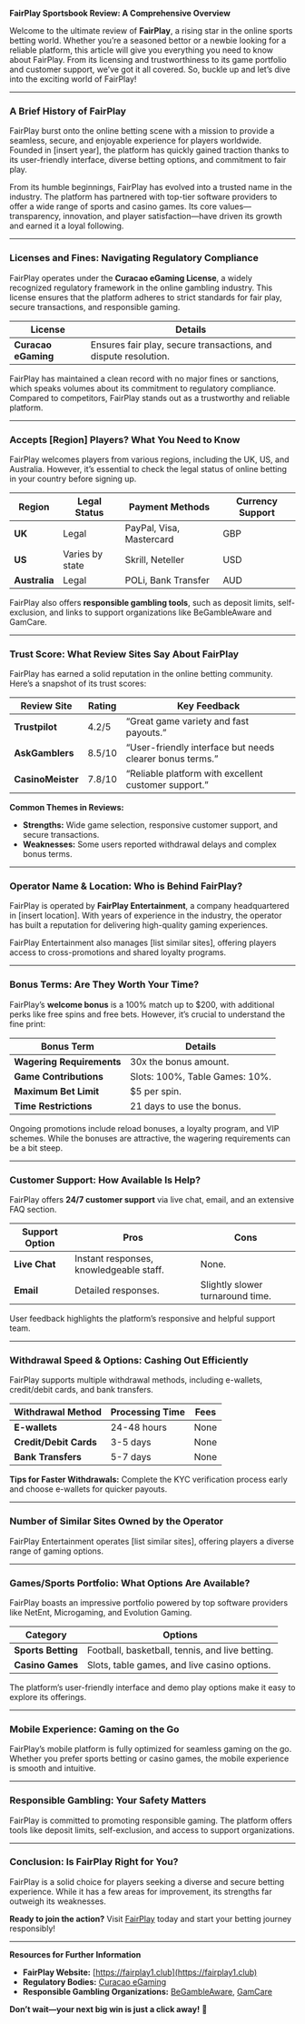 **FairPlay Sportsbook Review: A Comprehensive Overview**  

Welcome to the ultimate review of **FairPlay**, a rising star in the online sports betting world. Whether you’re a seasoned bettor or a newbie looking for a reliable platform, this article will give you everything you need to know about FairPlay. From its licensing and trustworthiness to its game portfolio and customer support, we’ve got it all covered. So, buckle up and let’s dive into the exciting world of FairPlay!  

---

### **A Brief History of FairPlay**  
FairPlay burst onto the online betting scene with a mission to provide a seamless, secure, and enjoyable experience for players worldwide. Founded in [insert year], the platform has quickly gained traction thanks to its user-friendly interface, diverse betting options, and commitment to fair play.  

From its humble beginnings, FairPlay has evolved into a trusted name in the industry. The platform has partnered with top-tier software providers to offer a wide range of sports and casino games. Its core values—transparency, innovation, and player satisfaction—have driven its growth and earned it a loyal following.  

---

### **Licenses and Fines: Navigating Regulatory Compliance**  
FairPlay operates under the **Curacao eGaming License**, a widely recognized regulatory framework in the online gambling industry. This license ensures that the platform adheres to strict standards for fair play, secure transactions, and responsible gaming.  

| **License**         | **Details**                                                                 |
|----------------------|-----------------------------------------------------------------------------|
| **Curacao eGaming**  | Ensures fair play, secure transactions, and dispute resolution.            |

FairPlay has maintained a clean record with no major fines or sanctions, which speaks volumes about its commitment to regulatory compliance. Compared to competitors, FairPlay stands out as a trustworthy and reliable platform.  

---

### **Accepts [Region] Players? What You Need to Know**  
FairPlay welcomes players from various regions, including the UK, US, and Australia. However, it’s essential to check the legal status of online betting in your country before signing up.  

| **Region**          | **Legal Status** | **Payment Methods** | **Currency Support** |
|----------------------|------------------|----------------------|-----------------------|
| **UK**              | Legal            | PayPal, Visa, Mastercard | GBP                  |
| **US**              | Varies by state  | Skrill, Neteller     | USD                  |
| **Australia**       | Legal            | POLi, Bank Transfer  | AUD                  |

FairPlay also offers **responsible gambling tools**, such as deposit limits, self-exclusion, and links to support organizations like BeGambleAware and GamCare.  

---

### **Trust Score: What Review Sites Say About FairPlay**  
FairPlay has earned a solid reputation in the online betting community. Here’s a snapshot of its trust scores:  

| **Review Site**     | **Rating** | **Key Feedback**                                                                 |
|----------------------|------------|----------------------------------------------------------------------------------|
| **Trustpilot**      | 4.2/5      | “Great game variety and fast payouts.”                                           |
| **AskGamblers**     | 8.5/10     | “User-friendly interface but needs clearer bonus terms.”                         |
| **CasinoMeister**   | 7.8/10     | “Reliable platform with excellent customer support.”                             |

**Common Themes in Reviews:**  
- **Strengths:** Wide game selection, responsive customer support, and secure transactions.  
- **Weaknesses:** Some users reported withdrawal delays and complex bonus terms.  

---

### **Operator Name & Location: Who is Behind FairPlay?**  
FairPlay is operated by **FairPlay Entertainment**, a company headquartered in [insert location]. With years of experience in the industry, the operator has built a reputation for delivering high-quality gaming experiences.  

FairPlay Entertainment also manages [list similar sites], offering players access to cross-promotions and shared loyalty programs.  

---

### **Bonus Terms: Are They Worth Your Time?**  
FairPlay’s **welcome bonus** is a 100% match up to $200, with additional perks like free spins and free bets. However, it’s crucial to understand the fine print:  

| **Bonus Term**         | **Details**                                                                 |
|-------------------------|-----------------------------------------------------------------------------|
| **Wagering Requirements** | 30x the bonus amount.                                                     |
| **Game Contributions**  | Slots: 100%, Table Games: 10%.                                             |
| **Maximum Bet Limit**   | $5 per spin.                                                               |
| **Time Restrictions**   | 21 days to use the bonus.                                                  |

Ongoing promotions include reload bonuses, a loyalty program, and VIP schemes. While the bonuses are attractive, the wagering requirements can be a bit steep.  

---

### **Customer Support: How Available Is Help?**  
FairPlay offers **24/7 customer support** via live chat, email, and an extensive FAQ section.  

| **Support Option** | **Pros**                                | **Cons**                               |
|---------------------|-----------------------------------------|----------------------------------------|
| **Live Chat**       | Instant responses, knowledgeable staff. | None.                                  |
| **Email**           | Detailed responses.                     | Slightly slower turnaround time.       |

User feedback highlights the platform’s responsive and helpful support team.  

---

### **Withdrawal Speed & Options: Cashing Out Efficiently**  
FairPlay supports multiple withdrawal methods, including e-wallets, credit/debit cards, and bank transfers.  

| **Withdrawal Method** | **Processing Time** | **Fees** |
|------------------------|----------------------|----------|
| **E-wallets**          | 24-48 hours          | None     |
| **Credit/Debit Cards** | 3-5 days             | None     |
| **Bank Transfers**     | 5-7 days             | None     |

**Tips for Faster Withdrawals:** Complete the KYC verification process early and choose e-wallets for quicker payouts.  

---

### **Number of Similar Sites Owned by the Operator**  
FairPlay Entertainment operates [list similar sites], offering players a diverse range of gaming options.  

---

### **Games/Sports Portfolio: What Options Are Available?**  
FairPlay boasts an impressive portfolio powered by top software providers like NetEnt, Microgaming, and Evolution Gaming.  

| **Category**          | **Options**                                                                 |
|------------------------|-----------------------------------------------------------------------------|
| **Sports Betting**     | Football, basketball, tennis, and live betting.                            |
| **Casino Games**       | Slots, table games, and live casino options.                               |

The platform’s user-friendly interface and demo play options make it easy to explore its offerings.  

---

### **Mobile Experience: Gaming on the Go**  
FairPlay’s mobile platform is fully optimized for seamless gaming on the go. Whether you prefer sports betting or casino games, the mobile experience is smooth and intuitive.  

---

### **Responsible Gambling: Your Safety Matters**  
FairPlay is committed to promoting responsible gaming. The platform offers tools like deposit limits, self-exclusion, and access to support organizations.  

---

### **Conclusion: Is FairPlay Right for You?**  
FairPlay is a solid choice for players seeking a diverse and secure betting experience. While it has a few areas for improvement, its strengths far outweigh its weaknesses.  

**Ready to join the action?** Visit [FairPlay](https://fairplay1.club) today and start your betting journey responsibly!  

---

**Resources for Further Information**  
- **FairPlay Website:** [https://fairplay1.club](https://fairplay1.club)  
- **Regulatory Bodies:** [Curacao eGaming](https://www.curacao-egaming.com)  
- **Responsible Gambling Organizations:** [BeGambleAware](https://www.begambleaware.org), [GamCare](https://www.gamcare.org.uk)  

**Don’t wait—your next big win is just a click away!** 🚀